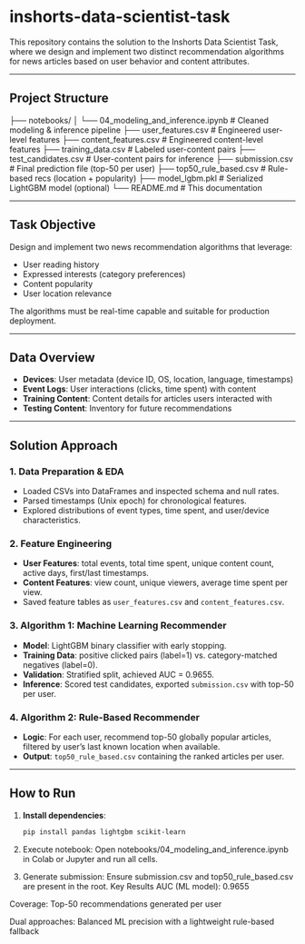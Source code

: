 # inshorts-data-scientist-task
This repository contains the solution to the Inshorts Data Scientist Task, where we design and implement two distinct recommendation algorithms for news articles based on user behavior and content attributes.

---

## Project Structure
├── notebooks/
│ └── 04_modeling_and_inference.ipynb # Cleaned modeling & inference pipeline
├── user_features.csv # Engineered user-level features
├── content_features.csv # Engineered content-level features
├── training_data.csv # Labeled user-content pairs
├── test_candidates.csv # User-content pairs for inference
├── submission.csv # Final prediction file (top-50 per user)
├── top50_rule_based.csv # Rule-based recs (location + popularity)
├── model_lgbm.pkl # Serialized LightGBM model (optional)
└── README.md # This documentation


---

## Task Objective

Design and implement two news recommendation algorithms that leverage:

- User reading history  
- Expressed interests (category preferences)  
- Content popularity  
- User location relevance  

The algorithms must be real-time capable and suitable for production deployment.

---

## Data Overview

- **Devices**: User metadata (device ID, OS, location, language, timestamps)  
- **Event Logs**: User interactions (clicks, time spent) with content  
- **Training Content**: Content details for articles users interacted with  
- **Testing Content**: Inventory for future recommendations

---

## Solution Approach

### 1. Data Preparation & EDA
- Loaded CSVs into DataFrames and inspected schema and null rates.  
- Parsed timestamps (Unix epoch) for chronological features.  
- Explored distributions of event types, time spent, and user/device characteristics.

### 2. Feature Engineering
- **User Features**: total events, total time spent, unique content count, active days, first/last timestamps.  
- **Content Features**: view count, unique viewers, average time spent per view.  
- Saved feature tables as `user_features.csv` and `content_features.csv`.

### 3. Algorithm 1: Machine Learning Recommender
- **Model**: LightGBM binary classifier with early stopping.  
- **Training Data**: positive clicked pairs (label=1) vs. category-matched negatives (label=0).  
- **Validation**: Stratified split, achieved AUC = 0.9655.  
- **Inference**: Scored test candidates, exported `submission.csv` with top-50 per user.

### 4. Algorithm 2: Rule-Based Recommender
- **Logic**: For each user, recommend top-50 globally popular articles, filtered by user’s last known location when available.  
- **Output**: `top50_rule_based.csv` containing the ranked articles per user.

---

## How to Run

1. **Install dependencies**:  
   ```bash
   pip install pandas lightgbm scikit-learn
2. Execute notebook:
Open notebooks/04_modeling_and_inference.ipynb in Colab or Jupyter and run all cells.

3. Generate submission:
Ensure submission.csv and top50_rule_based.csv are present in the root.
Key Results
AUC (ML model): 0.9655

Coverage: Top-50 recommendations generated per user

Dual approaches: Balanced ML precision with a lightweight rule-based fallback
